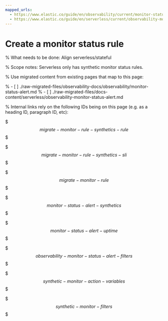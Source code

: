 ```yaml
---
mapped_urls:
  - https://www.elastic.co/guide/en/observability/current/monitor-status-alert.html
  - https://www.elastic.co/guide/en/serverless/current/observability-monitor-status-alert.html
---
```


# Create a monitor status rule

% What needs to be done: Align serverless/stateful

% Scope notes: Serverless only has synthetic monitor status rules.

% Use migrated content from existing pages that map to this page:

% - [ ] ./raw-migrated-files/observability-docs/observability/monitor-status-alert.md
% - [ ] ./raw-migrated-files/docs-content/serverless/observability-monitor-status-alert.md

% Internal links rely on the following IDs being on this page (e.g. as a heading ID, paragraph ID, etc):

$$$migrate-monitor-rule-synthetics-rule$$$

$$$migrate-monitor-rule-synthetics-sli$$$

$$$migrate-monitor-rule$$$

$$$monitor-status-alert-synthetics$$$

$$$monitor-status-alert-uptime$$$

$$$observability-monitor-status-alert-filters$$$

$$$synthetic-monitor-action-variables$$$

$$$synthetic-monitor-filters$$$